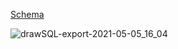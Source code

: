 [Schema](https://drawsql.app/hash-sha512/diagrams/harsha)

![drawSQL-export-2021-05-05_16_04](https://user-images.githubusercontent.com/23086317/117130296-7a776000-adbd-11eb-8a53-1ed1c2d83bdf.png)
